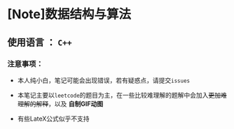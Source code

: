# [Note]数据结构与算法

## 使用语言 ： `C++`

### 注意事项：

* 本人纯小白，笔记可能会出现错误，若有疑惑点，请提交`issues`

* 本笔记主要以`leetcode`的题目为主，在一些比较难理解的题解中会加入~~更加难理解的解释~~，以及 **自制GIF动图**

* 有些LateX公式似乎不支持

  

